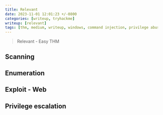 ```yaml
---
title: Relevant
date: 2023-11-01 12:01:23 +/-0800
categories: [writeup, tryhackme]
writeup: [relevant]
tags: [thm, medium, writeup, windows, command injection, privilege abuse]     # TAG names should always be lowercase
---
```


> Relevant - Easy THM

## Scanning
## Enumeration
## Exploit - Web
## Privilege escalation